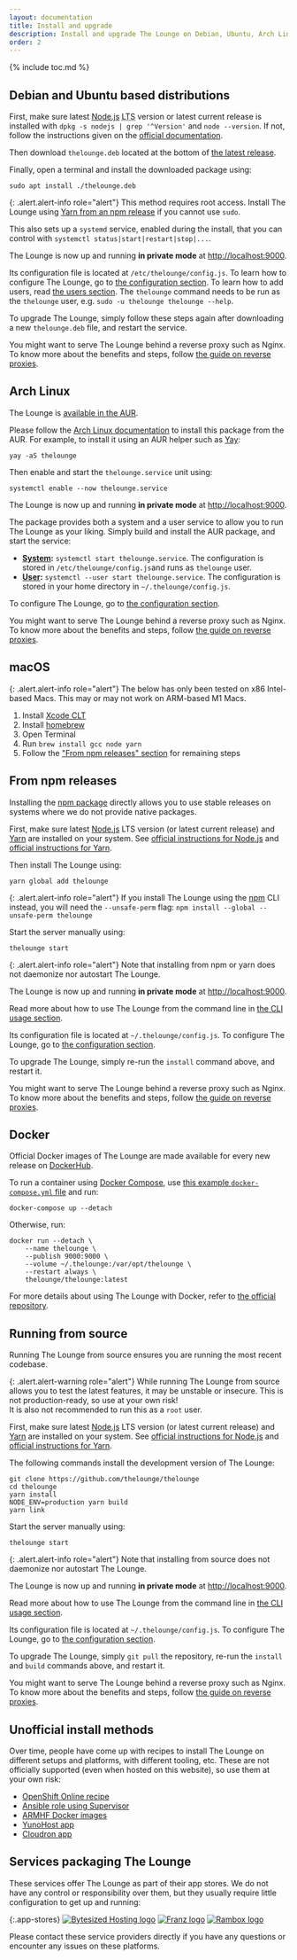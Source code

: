 ```yaml
---
layout: documentation
title: Install and upgrade
description: Install and upgrade The Lounge on Debian, Ubuntu, Arch Linux, from npm releases, using Docker, from source, and more
order: 2
---
```


{% include toc.md %}

## Debian and Ubuntu based distributions

First, make sure latest [Node.js](https://nodejs.org/) <abbr title="Long Term Support">LTS</abbr> version or latest current release is installed
with `dpkg -s nodejs | grep '^Version'` and `node --version`. If not, follow the instructions given on the
[official documentation](https://nodejs.org/en/download/package-manager/#debian-and-ubuntu-based-linux-distributions).

Then download `thelounge.deb` located at the bottom of [the latest release](https://github.com/thelounge/thelounge/releases/latest).

Finally, open a terminal and install the downloaded package using:

```
sudo apt install ./thelounge.deb
```

{: .alert.alert-info role="alert"}
This method requires root access. Install The Lounge using [Yarn from an npm release](#from-npm-releases) if you cannot use `sudo`.

This also sets up a `systemd` service, enabled during the install, that you can
control with `systemctl status|start|restart|stop|...`.

The Lounge is now up and running **in private mode** at <http://localhost:9000>.

Its configuration file is located at `/etc/thelounge/config.js`. 
To learn how to configure The Lounge, go to [the configuration section](/docs/configuration). To learn how to add users, read [the users section](/docs/users). The `thelounge` command needs to be run as the `thelounge` user, e.g. `sudo -u thelounge thelounge --help`.

To upgrade The Lounge, simply follow these steps again after downloading a new
`thelounge.deb` file, and restart the service.

You might want to serve The Lounge behind a reverse proxy such as Nginx. To know
more about the benefits and steps, follow
[the guide on reverse proxies](/docs/guides/reverse-proxies).

## Arch Linux

The Lounge is [available in the AUR](https://aur.archlinux.org/packages/thelounge/).

Please follow the
[Arch Linux documentation](https://wiki.archlinux.org/index.php/Arch_User_Repository)
to install this package from the AUR. For example, to install it using an AUR
helper such as [Yay](https://github.com/Jguer/yay):

```
yay -aS thelounge
```

Then enable and start the `thelounge.service` unit using:

```
systemctl enable --now thelounge.service
```

The Lounge is now up and running **in private mode** at <http://localhost:9000>.

The package provides both a system and a user service to allow you to run The
Lounge as your liking. Simply build and install the AUR package, and start the
service:

- **[System](https://wiki.archlinux.org/index.php/Systemd):**
  `systemctl start thelounge.service`. The configuration is stored in
  `/etc/thelounge/config.js`and runs as `thelounge` user.
- **[User](https://wiki.archlinux.org/index.php/Systemd/User):**
  `systemctl --user start thelounge.service`. The configuration is stored in
  your home directory in `~/.thelounge/config.js`.

To configure The Lounge, go to
[the configuration section](/docs/configuration).

You might want to serve The Lounge behind a reverse proxy such as Nginx. To know
more about the benefits and steps, follow
[the guide on reverse proxies](/docs/guides/reverse-proxies).

## macOS

{: .alert.alert-info role="alert"}
The below has only been tested on x86 Intel-based Macs. This may or may not work on ARM-based M1 Macs.

1. Install [Xcode CLT](https://developer.apple.com/download/more/?=command%20line%20tools)
2. Install [homebrew](https://brew.sh/)
3. Open Terminal
4. Run `brew install gcc node yarn`
5. Follow the ["From npm releases" section](https://thelounge.chat/docs/install-and-upgrade#from-npm-releases) for remaining steps

## From npm releases

Installing the [npm package](https://www.npmjs.com/package/thelounge) directly
allows you to use stable releases on systems where we do not provide native
packages.

First, make sure latest [Node.js](https://nodejs.org/) LTS version (or latest current release) and [Yarn](https://legacy.yarnpkg.com/) are installed on your system. See [official instructions for Node.js](https://nodejs.org/en/download/package-manager/) and [official instructions for Yarn](https://legacy.yarnpkg.com/docs/install).

Then install The Lounge using:

```
yarn global add thelounge
```

{: .alert.alert-info role="alert"}
If you install The Lounge using the [npm](https://docs.npmjs.com/cli/npm) CLI instead, you will need the `--unsafe-perm` flag: `npm install --global --unsafe-perm thelounge`

Start the server manually using:

```
thelounge start
```

{: .alert.alert-info role="alert"}
Note that installing from npm or yarn does not daemonize nor autostart The Lounge.

The Lounge is now up and running **in private mode** at <http://localhost:9000>.

Read more about how to use The Lounge from the command line in
[the CLI usage section](/docs/usage).

Its configuration file is located at `~/.thelounge/config.js`. To configure The
Lounge, go to [the configuration section](/docs/configuration).

To upgrade The Lounge, simply re-run the `install` command above, and restart it.

You might want to serve The Lounge behind a reverse proxy such as Nginx. To know
more about the benefits and steps, follow
[the guide on reverse proxies](/docs/guides/reverse-proxies).

## Docker

Official Docker images of The Lounge are made available for every new release on
[DockerHub](https://hub.docker.com/r/thelounge/thelounge/).

To run a container using [Docker Compose](https://docs.docker.com/compose/),
use [this example `docker-compose.yml`
file](https://github.com/thelounge/thelounge-docker/blob/master/docker-compose.yml)
and run:

```
docker-compose up --detach
```

Otherwise, run:

```
docker run --detach \
	--name thelounge \
	--publish 9000:9000 \
	--volume ~/.thelounge:/var/opt/thelounge \
	--restart always \
	thelounge/thelounge:latest
```

For more details about using The Lounge with Docker, refer to
[the official repository](https://github.com/thelounge/thelounge-docker).

## Running from source

Running The Lounge from source ensures you are running the most recent codebase.

{: .alert.alert-warning role="alert"}
While running The Lounge from source allows you to test the latest features, it
may be unstable or insecure. This is not production-ready, so use at your own
risk!<br>
It is also not recommended to run this as a `root` user.

First, make sure latest [Node.js](https://nodejs.org/) LTS version (or latest current release) and [Yarn](https://yarnpkg.com/) are installed on your system. See [official instructions for Node.js](https://nodejs.org/en/download/package-manager/) and [official instructions for Yarn](https://yarnpkg.com/docs/install).

The following commands install the development version of The Lounge:

```
git clone https://github.com/thelounge/thelounge
cd thelounge
yarn install
NODE_ENV=production yarn build
yarn link
```

Start the server manually using:

```
thelounge start
```

{: .alert.alert-info role="alert"}
Note that installing from source does not daemonize nor autostart The Lounge.

The Lounge is now up and running **in private mode** at <http://localhost:9000>.

Read more about how to use The Lounge from the command line in
[the CLI usage section](/docs/usage).

Its configuration file is located at `~/.thelounge/config.js`. To configure The
Lounge, go to [the configuration section](/docs/configuration).

To upgrade The Lounge, simply `git pull` the repository, re-run the `install` and
`build` commands above, and restart it.

You might want to serve The Lounge behind a reverse proxy such as Nginx. To know
more about the benefits and steps, follow
[the guide on reverse proxies](/docs/guides/reverse-proxies).

## Unofficial install methods

Over time, people have come up with recipes to install The Lounge on different
setups and platforms, with different tooling, etc. These are not officially
supported (even when hosted on this website), so use them at your own risk:

- [OpenShift Online recipe](https://github.com/pacbard/openshift-thelounge)
- [Ansible role using Supervisor](https://github.com/astorije/ansible-thelounge)
- [ARMHF Docker images](https://hub.docker.com/r/lsioarmhf/thelounge/)
- [YunoHost app](https://github.com/YunoHost-Apps/thelounge_ynh)
- [Cloudron app](https://cloudron.io/store/io.github.thelounge.html)

## Services packaging The Lounge

These services offer The Lounge as part of their app stores. We do not have any
control or responsibility over them, but they usually require little
configuration to get up and running:

{:.app-stores}
[![Bytesized Hosting logo](/img/logos/bytesized-hosting.svg)](https://bytesized-hosting.com/ "Bytesized Hosting")
[![Franz logo](/img/logos/franz.svg)](https://meetfranz.com/ "Franz")
[![Rambox logo](/img/logos/rambox.svg)](https://rambox.pro/ "Rambox")

Please contact these service providers directly if you have any questions or
encounter any issues on these platforms.
